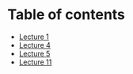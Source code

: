 # Table of contents

* [Lecture 1](README.md)
* [Lecture 4](lecture-4.md)
* [Lecture 5](lecture-5.md)
* [Lecture 11](lecture-11.md)
